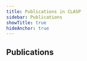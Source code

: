 ```yaml
---
title: Publications in CLASP
sidebar: Publications
showTitle: true
hideAnchor: true
---
```


## Publications
